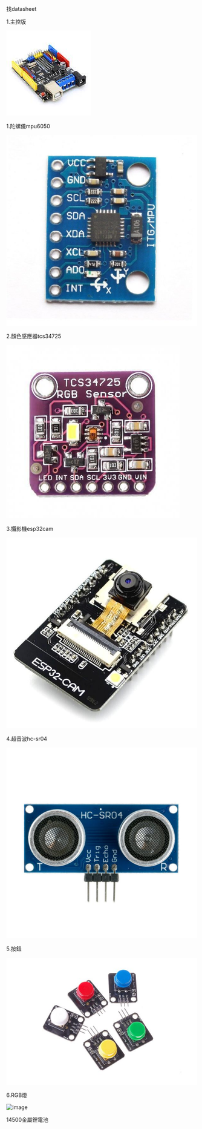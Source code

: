 找datasheet

1.主控版

![image](Krduino.jpg)

1.陀螺儀mpu6050

![image](mpu6050.jpg)

2.顏色感應器tcs34725

![image](TCS34725.jpg)

3.攝影機esp32cam

![image](esp32cam.jpg)

4.超音波hc-sr04

![image](hc-sr04.jpg)

5.按鈕

![image](按鈕.jpg)

6.RGB燈

![image](燈.jpg)

14500金屬鋰電池
